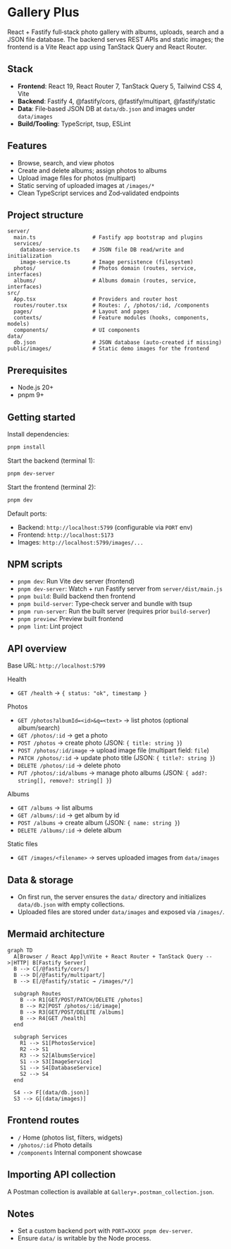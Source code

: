 # Gallery Plus

React + Fastify full‑stack photo gallery with albums, uploads, search and a JSON file database. The backend serves REST APIs and static images; the frontend is a Vite React app using TanStack Query and React Router.

## Stack
- **Frontend**: React 19, React Router 7, TanStack Query 5, Tailwind CSS 4, Vite
- **Backend**: Fastify 4, @fastify/cors, @fastify/multipart, @fastify/static
- **Data**: File‑based JSON DB at `data/db.json` and images under `data/images`
- **Build/Tooling**: TypeScript, tsup, ESLint

## Features
- Browse, search, and view photos
- Create and delete albums; assign photos to albums
- Upload image files for photos (multipart)
- Static serving of uploaded images at `/images/*`
- Clean TypeScript services and Zod‑validated endpoints

## Project structure
```
server/
  main.ts                  # Fastify app bootstrap and plugins
  services/
    database-service.ts    # JSON file DB read/write and initialization
    image-service.ts       # Image persistence (filesystem)
  photos/                  # Photos domain (routes, service, interfaces)
  albums/                  # Albums domain (routes, service, interfaces)
src/
  App.tsx                  # Providers and router host
  routes/router.tsx        # Routes: /, /photos/:id, /components
  pages/                   # Layout and pages
  contexts/                # Feature modules (hooks, components, models)
  components/              # UI components
data/
  db.json                  # JSON database (auto‑created if missing)
public/images/             # Static demo images for the frontend
```

## Prerequisites
- Node.js 20+
- pnpm 9+

## Getting started
Install dependencies:

```bash
pnpm install
```

Start the backend (terminal 1):

```bash
pnpm dev-server
```

Start the frontend (terminal 2):

```bash
pnpm dev
```

Default ports:
- Backend: `http://localhost:5799` (configurable via `PORT` env)
- Frontend: `http://localhost:5173`
- Images: `http://localhost:5799/images/...`

## NPM scripts
- `pnpm dev`: Run Vite dev server (frontend)
- `pnpm dev-server`: Watch + run Fastify server from `server/dist/main.js`
- `pnpm build`: Build backend then frontend
- `pnpm build-server`: Type‑check server and bundle with tsup
- `pnpm run-server`: Run the built server (requires prior `build-server`)
- `pnpm preview`: Preview built frontend
- `pnpm lint`: Lint project

## API overview
Base URL: `http://localhost:5799`

Health
- `GET /health` → `{ status: "ok", timestamp }`

Photos
- `GET /photos?albumId=<id>&q=<text>` → list photos (optional album/search)
- `GET /photos/:id` → get a photo
- `POST /photos` → create photo (JSON: `{ title: string }`)
- `POST /photos/:id/image` → upload image file (multipart field: `file`)
- `PATCH /photos/:id` → update photo title (JSON: `{ title?: string }`)
- `DELETE /photos/:id` → delete photo
- `PUT /photos/:id/albums` → manage photo albums (JSON: `{ add?: string[], remove?: string[] }`)

Albums
- `GET /albums` → list albums
- `GET /albums/:id` → get album by id
- `POST /albums` → create album (JSON: `{ name: string }`)
- `DELETE /albums/:id` → delete album

Static files
- `GET /images/<filename>` → serves uploaded images from `data/images`

## Data & storage
- On first run, the server ensures the `data/` directory and initializes `data/db.json` with empty collections.
- Uploaded files are stored under `data/images` and exposed via `/images/`.

## Mermaid architecture
```mermaid
graph TD
  A[Browser / React App]\nVite + React Router + TanStack Query -->|HTTP| B[Fastify Server]
  B --> C[/@fastify/cors/]
  B --> D[/@fastify/multipart/]
  B --> E[/@fastify/static → /images/*/]

  subgraph Routes
    B --> R1[GET/POST/PATCH/DELETE /photos]
    B --> R2[POST /photos/:id/image]
    B --> R3[GET/POST/DELETE /albums]
    B --> R4[GET /health]
  end

  subgraph Services
    R1 --> S1[PhotosService]
    R2 --> S1
    R3 --> S2[AlbumsService]
    S1 --> S3[ImageService]
    S1 --> S4[DatabaseService]
    S2 --> S4
  end

  S4 --> F[(data/db.json)]
  S3 --> G[(data/images)]
```

## Frontend routes
- `/` Home (photos list, filters, widgets)
- `/photos/:id` Photo details
- `/components` Internal component showcase

## Importing API collection
A Postman collection is available at `Gallery+.postman_collection.json`.

## Notes
- Set a custom backend port with `PORT=XXXX pnpm dev-server`.
- Ensure `data/` is writable by the Node process.

